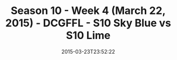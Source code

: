 ---
title: Season 10 - Week 4 (March 22, 2015) - DCGFFL - S10 Sky Blue vs S10 Lime
teams-score:
- team: _teams/s10-sky-blue.md
  score:
- team: _teams/s10-lime.md
  score: 22
mvp: Kyle B. (Sky Blue), Dan C. (Lime)
game-ball: N/A
season: 10
week: 4
date: '2015-03-23T23:52:22'
pageid: season-10-week-four-4443-vs-4429
---